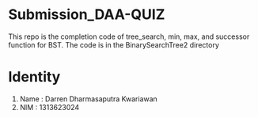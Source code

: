 # Submission_DAA-QUIZ
This repo is the completion code of tree_search, min, max, and successor function for BST.
The code is in the BinarySearchTree2 directory

# Identity
1. Name : Darren Dharmasaputra Kwariawan
2. NIM : 1313623024